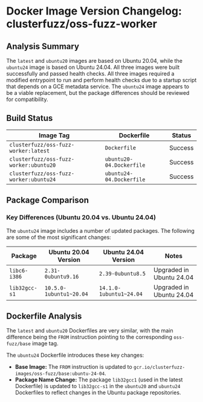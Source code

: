 # Docker Image Version Changelog: clusterfuzz/oss-fuzz-worker


## Analysis Summary

The `latest` and `ubuntu20` images are based on Ubuntu 20.04, while the `ubuntu24` image is based on Ubuntu 24.04. All three images were built successfully and passed health checks. All three images required a modified entrypoint to run and perform health checks due to a startup script that depends on a GCE metadata service. The `ubuntu24` image appears to be a viable replacement, but the package differences should be reviewed for compatibility.

## Build Status

| Image Tag                       | Dockerfile               | Status  |
| ------------------------------- | ------------------------ | ------- |
| `clusterfuzz/oss-fuzz-worker:latest`  | `Dockerfile`             | Success |
| `clusterfuzz/oss-fuzz-worker:ubuntu20`| `ubuntu20-04.Dockerfile` | Success |
| `clusterfuzz/oss-fuzz-worker:ubuntu24`| `ubuntu24-04.Dockerfile` | Success |

## Package Comparison

### Key Differences (Ubuntu 20.04 vs. Ubuntu 24.04)

The `ubuntu24` image includes a number of updated packages. The following are some of the most significant changes:

| Package                 | Ubuntu 20.04 Version | Ubuntu 24.04 Version | Notes                               |
| ----------------------- | -------------------- | -------------------- | ----------------------------------- |
| `libc6-i386`            | `2.31-0ubuntu9.16`   | `2.39-0ubuntu8.5`    | Upgraded in Ubuntu 24.04            |
| `lib32gcc-s1`           | `10.5.0-1ubuntu1~20.04` | `14.1.0-1ubuntu1~24.04` | Upgraded in Ubuntu 24.04            |

## Dockerfile Analysis

The `latest` and `ubuntu20` Dockerfiles are very similar, with the main difference being the `FROM` instruction pointing to the corresponding `oss-fuzz/base` image tag.

The `ubuntu24` Dockerfile introduces these key changes:
*   **Base Image:** The `FROM` instruction is updated to `gcr.io/clusterfuzz-images/oss-fuzz/base:ubuntu-24-04`.
*   **Package Name Change:** The package `lib32gcc1` (used in the latest Dockerfile) is updated to `lib32gcc-s1` in the `ubuntu20` and `ubuntu24` Dockerfiles to reflect changes in the Ubuntu package repositories.

